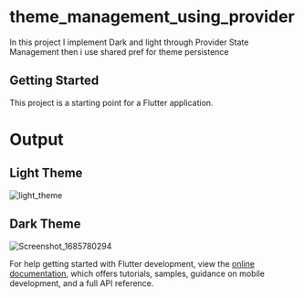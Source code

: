 # theme_management_using_provider

In this project I implement Dark and light through Provider State Management then i use shared pref for theme persistence 

## Getting Started

This project is a starting point for a Flutter application.

# Output
## Light Theme 
![light_theme](https://github.com/Ghauoor/theme-mangement-using-provider/assets/92637639/2a7dad56-d332-4921-b525-a5f1a7b25325)
## Dark Theme 
![Screenshot_1685780294](https://github.com/Ghauoor/theme-mangement-using-provider/assets/92637639/10293ac6-5de1-475b-8fbc-2be573ca25b4)



For help getting started with Flutter development, view the
[online documentation](https://docs.flutter.dev/), which offers tutorials,
samples, guidance on mobile development, and a full API reference.
